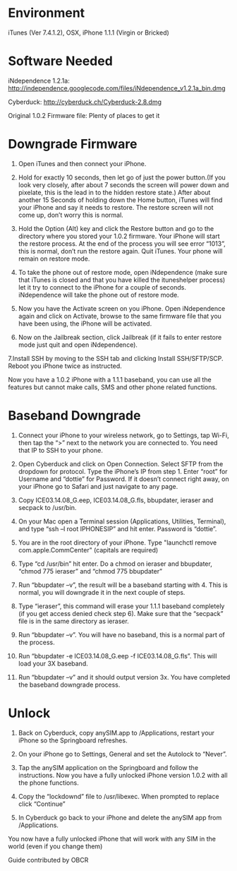 # Environment #

iTunes (Ver 7.4.1.2), OSX, iPhone 1.1.1 (Virgin or Bricked)

# Software Needed #

iNdependence 1.2.1a: http://independence.googlecode.com/files/iNdependence_v1.2.1a_bin.dmg

Cyberduck:
http://cyberduck.ch/Cyberduck-2.8.dmg

Original 1.0.2 Firmware file:
Plenty of places to get it

# Downgrade Firmware #

1. Open iTunes and then connect your iPhone.

2. Hold for exactly 10 seconds, then let go of just the power button.(If you look very closely, after about 7 seconds the screen will power down and pixelate, this is the lead in to the hidden restore state.) After about another 15 Seconds of holding down the Home button, iTunes will find your iPhone and say it needs to restore. The restore screen will not come up, don’t worry this is normal.

3. Hold the Option (Alt) key and click the Restore button and go to the directory where you stored your 1.0.2 firmware. Your iPhone will start the restore process. At the end of the process you will see error “1013”, this is normal, don’t run the restore again. Quit iTunes. Your phone will remain on restore mode.

4. To take the phone out of restore mode, open iNdependence (make sure that iTunes is closed and that you have killed the ituneshelper process) let it try to connect to the iPhone for a couple of seconds. iNdependence will take the phone out of restore mode.

5. Now you have the Activate screen on you iPhone. Open iNdependence again and click on Activate, browse to the same firmware file that you have been using, the iPhone will be activated.

6. Now on the Jailbreak section, click Jailbreak (if it fails to enter restore mode just quit and open iNdependence).

7.Install SSH by moving to the SSH tab and clicking Install SSH/SFTP/SCP. Reboot you iPhone twice as instructed.

Now you have a 1.0.2 iPhone with a 1.1.1 baseband, you can use all the features but cannot make calls, SMS and other phone related functions.

# Baseband Downgrade #

1. Connect your iPhone to your wireless network, go to Settings, tap Wi-Fi, then tap the “>” next to the network you are connected to. You need that IP to SSH to your phone.

2. Open Cyberduck and click on Open Connection. Select SFTP from the dropdown for protocol. Type the iPhone’s IP from step 1. Enter “root” for Username and “dottie” for Password. If it doesn’t connect right away, on your iPhone go to Safari and just navigate to any page.

3. Copy ICE03.14.08\_G.eep, ICE03.14.08\_G.fls, bbupdater, ieraser and secpack to /usr/bin.

4. On your Mac open a Terminal session (Applications, Utilities, Terminal), and type “ssh –l root IPHONESIP” and hit enter. Password is “dottie”.

5. You are in the root directory of your iPhone. Type "launchctl remove com.apple.CommCenter" (capitals are required)

6. Type “cd /usr/bin” hit enter. Do a chmod on ieraser and bbupdater, “chmod 775 ieraser” and “chmod 775 bbupdater”

7. Run “bbupdater –v”, the result will be a baseband starting with 4. This is normal, you will downgrade it in the next couple of steps.

8. Type “ieraser”, this command will erase your 1.1.1 baseband completely (if you get access denied check step 6). Make sure that the “secpack” file is in the same directory as ieraser.

9. Run “bbupdater –v”. You will have no baseband, this is a normal part of the process.

10. Run “bbupdater -e ICE03.14.08\_G.eep -f ICE03.14.08\_G.fls”. This will load your 3X baseband.

11. Run “bbupdater –v” and it should output version 3x. You have completed the baseband downgrade process.

# Unlock #

1. Back on Cyberduck, copy anySIM.app to /Applications, restart your iPhone so the Springboard refreshes.

2. On your iPhone go to Settings, General and set the Autolock to “Never”.

3. Tap the anySIM application on the Springboard and follow the instructions. Now you have a fully unlocked iPhone version 1.0.2 with all the phone functions.

4. Copy the “lockdownd” file to /usr/libexec. When prompted to replace click “Continue”

5. In Cyberduck go back to your iPhone and delete the anySIM app from /Applications.

You now have a fully unlocked iPhone that will work with any SIM in the world (even if you change them)

Guide contributed by OBCR